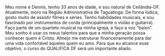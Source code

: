 Meu nome é Dennis, tenho 33 anos de idade, e sou natural de Ceilândia-DF. Atualmente, moro na Região Administrativa de Taguatinga. 
De forma lúdica, gosto muito de assistir filmes e séries. Tenho habilidades musicais, e sou fascinado por instrumentos de corda (principalmente o violão e guitarra). Faço parte de um quarteto musical na minha igreja, e faço  a voz "baixo".  
Meu sonho é usar os meus talentos para que a minha geração possa conhecer quem é Cristo. Almejo me estruturar financeiramente para dar uma vida confortável àqueles quem eu amo. Para que eu alcance esse objetivo, o curso do QUALIFICA DF será um importante aliado.
